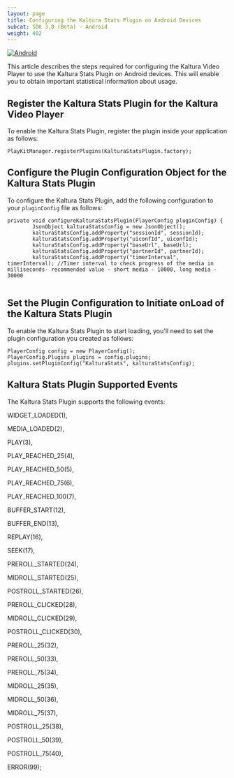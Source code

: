 ```yaml
---
layout: page
title: Configuring the Kaltura Stats Plugin on Android Devices
subcat: SDK 3.0 (Beta) - Android
weight: 402
---
```


[![Android](https://img.shields.io/badge/Android-Supported-green.svg)](https://github.com/kaltura/player-sdk-native-ios)

This article describes the steps required for configuring the Kaltura Video Player to use the Kaltura Stats Plugin on Android devices. This will enable you to obtain important statistical information about usage.

## Register the Kaltura Stats Plugin for the Kaltura Video Player  

To enable the Kaltura Stats Plugin, register the plugin inside your application as follows:

```
PlayKitManager.registerPlugins(KalturaStatsPlugin.factory);
```

## Configure the Plugin Configuration Object for the Kaltura Stats Plugin  

To configure the Kaltura Stats Plugin, add the following configuration to your `pluginConfig` file as follows:

```
private void configureKalturaStatsPlugin(PlayerConfig pluginConfig) {
        JsonObject kalturaStatsConfig = new JsonObject();
        kalturaStatsConfig.addProperty("sessionId", sessionId);
        kalturaStatsConfig.addProperty("uiconfId", uiconfId);
        kalturaStatsConfig.addProperty("baseUrl", baseUrl);
        kalturaStatsConfig.addProperty("partnerId", partnerId); 
        kalturaStatsConfig.addProperty("timerInterval", timerInterval); //Timer interval to check progress of the media in milliseconds- recommended value - short media - 10000, long media - 30000
     

```

## Set the Plugin Configuration to Initiate onLoad of the Kaltura Stats Plugin  

To enable the Kaltura Stats Plugin to start loading, you'll need to set the plugin configuration you created as follows:

```
PlayerConfig config = new PlayerConfig();
PlayerConfig.Plugins plugins = config.plugins;
plugins.setPluginConfig("KalturaStats", kalturaStatsConfig); 
```

## Kaltura Stats Plugin Supported Events  

The Kaltura Stats Plugin supports the following events:

 WIDGET_LOADED(1),

 MEDIA_LOADED(2),

 PLAY(3),

 PLAY_REACHED_25(4),

 PLAY_REACHED_50(5),

 PLAY_REACHED_75(6),

 PLAY_REACHED_100(7),

 BUFFER_START(12),

 BUFFER_END(13),

 REPLAY(16),

 SEEK(17),

 PREROLL_STARTED(24),

 MIDROLL_STARTED(25),

 POSTROLL_STARTED(26),

 PREROLL_CLICKED(28),

 MIDROLL_CLICKED(29),

 POSTROLL_CLICKED(30),

 PREROLL_25(32),

 PREROLL_50(33),

 PREROLL_75(34),

 MIDROLL_25(35),

 MIDROLL_50(36),

 MIDROLL_75(37),

 POSTROLL_25(38),

 POSTROLL_50(39),

 POSTROLL_75(40),

 ERROR(99);






